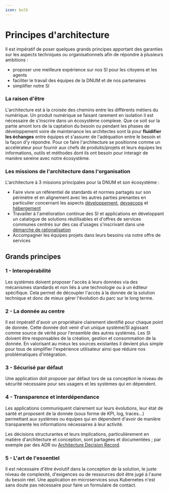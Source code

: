 ```yaml
---
icon: bulb
---
```


# Principes d'architecture
Il est impératif de poser quelques grands principes apportant des garanties sur les aspects techniques ou
organisationnels afin de répondre à plusieurs ambitions :
- proposer une meilleure expérience sur nos SI pour les citoyens et les agents
- faciliter le travail des équipes de la DNUM et de nos partenaires
- simplifier notre SI

### La raison d'être
L'architecture est à la croisée des chemins entre les différents métiers du numérique. Un produit numérique se faisant rarement en isolation il est nécessaire de s'inscrire dans un écosystème complexe.
Que ce soit sur la partie amont lors de la captation du besoin ou pendant les phases de développement voire de maintenance les architectes sont là pour **fluidifier les échanges** entre équipes et s'assurer de l'adéquation entre le besoin et la façon d'y répondre.
Pour ce faire l'architecture se positionne comme un accélérateur pour fournir aux chefs de produits/projets et leurs équipes les informations, outils et méthodes dont ils ont besoin pour interagir de manière sereine avec notre écosystème.

### Les missions de l'architecture dans l'organisation
L'architecture à 3 missions principales pour la DNUM et son écosystème : 
* Faire vivre un référentiel de standards et normes partagés sur son périmètre et en alignement avec les autres parties prenantes en particulier concernant les aspects [développement](../Developpement/README.md), [devsecops](../DevSecOps/README.md) et [hébergement](../Hebergement/README.md)
* Travailler à l'amélioration continue des SI et applications en développant un catalogue de solutions réutilisables et d'offres de services communes centrés sur des cas d'usages s'inscrivant dans une [démarche de rationalisation](./demarche.md)
* Accompagner les équipes projets dans leurs besoins via notre offre de services

## Grands principes

### 1 - Interopérabilité
Les systèmes doivent proposer l'accès à leurs données via des mécanismes standards et non liés à une technologie ou à un
éditeur spécifique. Cela permet de découpler l'accès à la donnée de la solution technique et donc de mieux gérer l'évolution du parc sur le
long terme.

### 2 - La donnée au centre
Il est impératif d'avoir un propriétaire clairement identifié pour chaque point de donnée. Cette donnée doit venir d'un
unique système/SI agissant comme source de vérité pour l'ensemble des autres systèmes. Les SI doivent être responsables de la création, gestion et consommation de la donnée. En valorisant au mieux les
sources existantes il devient plus simple pour tous de simplifier l'expérience utilisateur ainsi que réduire nos
problématiques d'intégration.

### 3 - Sécurisé par défaut
Une application doit proposer par défaut lors de sa conception le niveau de sécurité nécessaire pour ses usagers et les
systèmes qui en dépendent.

### 4 - Transparence et interdépendance
Les applications communiquent clairement sur leurs évolutions, leur état de santé et proposent de la donnée (sous forme
de KPI, log, traces...) permettant aux systèmes ou équipes qui en dépendent d'avoir de manière transparente les
informations nécessaires à leur activité.

Les décisions structurantes et leurs implications, particulièrement en matière d'architecture et conception, sont
partagées et documentées ; par exemple par des ADR ou [Architecture Decision Record](https://adr.github.io/).

### 5 - L'art de l'essentiel
Il est nécessaire d'être évolutif dans la conception de la solution, le juste niveau de complexité, d'exigences ou de
ressources doit être jugé à l'aune du besoin réel. Une application en microservices sous Kubernetes n'est sans doute pas nécessaire pour faire un formulaire de contact.